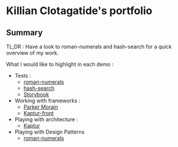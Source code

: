 # Killian Clotagatide's portfolio

## Summary

TL;DR : Have a look to roman-numerals and hash-search for a quick overview of my work.

What I would like to highlight in each demo :
* Tests : 
  * [roman-numerals](./roman-numerals/tests/number-to-roman.test.ts)
  * [hash-search](./hash-search/backend/__tests__/hash-finder.test.ts)
  * [Storybook](./parker-morain/src/stories)
* Working with frameworks :
  * [Parker Morain](./parker-morain/src)
  * [Kaptur-front](./katpur-compose/kaptur-front/src)
* Playing with architecture : 
  * [Kaptur](./kaptur-compose)
* Playing with Design Patterns
  * [roman-numerals](./roman-numerals/README.md)